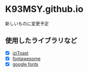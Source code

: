 # K93MSY.github.io

新しいものに変更予定

## 使用したライブラリなど
- [x] [iziToast](https://izitoast.marcelodolza.com/)
- [x] [fontawesome](https://fontawesome.com/)
- [x] [google fonts](https://fonts.google.com/)
